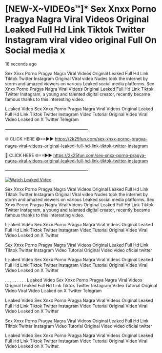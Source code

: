 # [NEW-X~VIDEOs™]* Sex ️Xnxx ️Porno Pragya Nagra Viral Videos Original Leaked Full Hd Link Tiktok Twitter Instagram viral video original Full On Social media x

18 seconds ago

Sex ️Xnxx ️Porno Pragya Nagra Viral Videos Original Leaked Full Hd Link Tiktok Twitter Instagram Original Viral video Nudes took the internet by storm and amazed viewers on various Leaked social media platforms. Sex ️Xnxx ️Porno Pragya Nagra Viral Videos Original Leaked Full Hd Link Tiktok Twitter Instagram, a young and talented digital creator, recently became famous thanks to this interesting video.

L𝚎aked Video Sex ️Xnxx ️Porno Pragya Nagra Viral Videos Original Leaked Full Hd Link Tiktok Twitter Instagram Video Tutorial Original Video Viral Video L𝚎aked on X Twitter Telegram

———————————————————-

🌐 CLICK HERE 🟢==►► https://2k25fun.com/sex-️xnxx-️porno-pragya-nagra-viral-videos-original-leaked-full-hd-link-tiktok-twitter-instagram

🔴 CLICK HERE 🌐==►► https://2k25fun.com/sex-️xnxx-️porno-pragya-nagra-viral-videos-original-leaked-full-hd-link-tiktok-twitter-instagram

———————————————————-

[![Watch Leaked Video](https://miro.medium.com/v2/resize:fit:828/format:webp/1*cilzJN44JGOrTw9NJCrNHA.gif "Watch Leaked Video")](https://2k25fun.com/sex-️xnxx-️porno-pragya-nagra-viral-videos-original-leaked-full-hd-link-tiktok-twitter-instagram)

Sex ️Xnxx ️Porno Pragya Nagra Viral Videos Original Leaked Full Hd Link Tiktok Twitter Instagram Original Viral video Nudes took the internet by storm and amazed viewers on various Leaked social media platforms. Sex ️Xnxx ️Porno Pragya Nagra Viral Videos Original Leaked Full Hd Link Tiktok Twitter Instagram, a young and talented digital creator, recently became famous thanks to this interesting video.

L𝚎aked Video Sex ️Xnxx ️Porno Pragya Nagra Viral Videos Original Leaked Full Hd Link Tiktok Twitter Instagram Video Tutorial Original Video Viral Video L𝚎aked on X Twitter

Sex ️Xnxx ️Porno Pragya Nagra Viral Videos Original Leaked Full Hd Link Tiktok Twitter Instagram Video Tutorial Original Video video oficial twitter

L𝚎aked Video Sex ️Xnxx ️Porno Pragya Nagra Viral Videos Original Leaked Full Hd Link Tiktok Twitter Instagram Video Tutorial Original Video Viral Video L𝚎aked on X Twitter

. . . . . . . . . L𝚎aked Video Sex ️Xnxx ️Porno Pragya Nagra Viral Videos Original Leaked Full Hd Link Tiktok Twitter Instagram Video Tutorial Original Video Viral Video L𝚎aked on X Twitter Telegram

L𝚎aked Video Sex ️Xnxx ️Porno Pragya Nagra Viral Videos Original Leaked Full Hd Link Tiktok Twitter Instagram Video Tutorial Original Video Viral Video L𝚎aked on X Twitter

Sex ️Xnxx ️Porno Pragya Nagra Viral Videos Original Leaked Full Hd Link Tiktok Twitter Instagram Video Tutorial Original Video video oficial twitter

L𝚎aked Video Sex ️Xnxx ️Porno Pragya Nagra Viral Videos Original Leaked Full Hd Link Tiktok Twitter Instagram Video Tutorial Original Video Viral Video L𝚎aked on X Twitter.